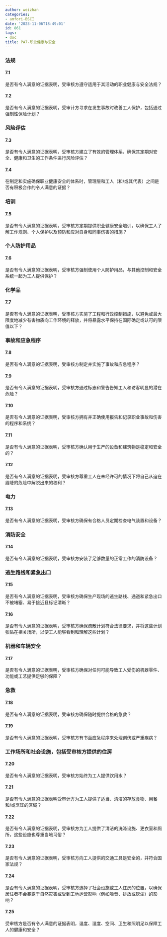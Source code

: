 ```yaml
---
author: weizhan
categories:
- amfori-BSCI
date: '2023-11-06T18:49:01'
id: 861
tags:
- doc
title: PA7-职业健康与安全
---
```


### 法规

#### 7.1

是否有令人满意的证据表明，受审核方遵守适用于其活动的职业健康与安全法规？

#### 7.2

是否有令人满意的证据表明，受审计方寻求在发生事故时改善工人保护，包括通过强制性保险计划？

### 风险评估

#### 7.3

是否有令人满意的证据表明，受审核方建立了有效的管理体系，确保其定期对安全、健康和卫生的工作条件进行风险评估？

#### 7.4

在制定和实施确保职业健康安全的体系时，管理层和工人（和/或其代表）之间是否有积极合作的令人满意的证据？

### 培训

#### 7.5

是否有令人满意的证据表明，受审核方定期提供职业健康安全培训，以确保工人了解工作规则、个人保护以及预防和应对自身和同事伤害的措施？

### 个人防护用品

#### 7.6

是否有令人满意的证据表明，受审核方强制使用个人防护用品，与其他控制和安全系统一起为工人提供保护？

### 化学品

#### 7.7

是否有令人满意的证据表明，受审核方实施了工程和行政控制措施，以避免或最大限度地减少有害物质向工作环境的释放，并将暴露水平保持在国际确定或认可的限值以下？

### 事故和应急程序

#### 7.8

是否有令人满意的证据表明，受审核方制定并实施了事故和应急程序？

#### 7.9

是否有令人满意的证据表明，受审核方通过标志和警告告知工人和访客明显的潜在危险？

#### 7.10

是否有令人满意的证据表明，受审核方拥有并正确使用报告和记录职业事故和伤害的程序和系统？

#### 7.11

是否有令人满意的证据表明，受审核方确认用于生产的设备和建筑物是稳定和安全的？

#### 7.12

是否有令人满意的证据表明，受审核方尊重工人在未经许可的情况下将自己从迫在眉睫的危险中解脱出来的权利？

### 电力

#### 7.13

是否有令人满意的证据表明，受审核方确保有合格人员定期检查电气装置和设备？

### 消防安全

#### 7.14

是否有令人满意的证据表明，受审核方安装了足够数量的正常工作的消防设备？

### 逃生路线和紧急出口

#### 7.15

是否有令人满意的证据表明，受审核方确保生产现场的逃生路线、通道和紧急出口不被堵塞、易于接近且标记清晰？

#### 7.16

是否有令人满意的证据表明，受审核方确保疏散计划符合法律要求，并将这些计划张贴在相关场所，以便工人能够看到和理解这些计划？

### 机器和车辆安全

#### 7.17

是否有令人满意的证据表明，受审核方确保对任何可能导致工人受伤的机器零件、功能或工艺提供足够的保障？

### 急救

#### 7.18

是否有令人满意的证据表明，受审核方确保随时提供合格的急救？

#### 7.19

是否有令人满意的证据表明，受审核方有书面应急程序来处理创伤或严重疾病？

### 工作场所和社会设施，包括受审核方提供的住房

#### 7.20

是否有令人满意的证据表明，受审核方始终为工人提供饮用水？

#### 7.21

是否有令人满意的证据表明受审计方为工人提供了适当、清洁的存放食物、用餐和/或烹饪的区域？

#### 7.22

是否有令人满意的证据表明，受审核方为工人提供了清洁的洗涤设施、更衣室和厕所，这些设施也尊重当地习俗？

#### 7.23

是否有令人满意的证据表明，受审核方向工人提供的交通工具是安全的，并符合国家法规？

#### 7.24

是否有令人满意的证据表明，受审核方选择了社会设施或工人住房的位置，以确保居住者不会暴露于自然灾害或受到工地运营影响（例如噪音、排放或灰尘）的影响？

#### 7.25

受审核方是否有令人满意的证据表明，温度、湿度、空间、卫生和照明足以保障工人的健康和安全？

